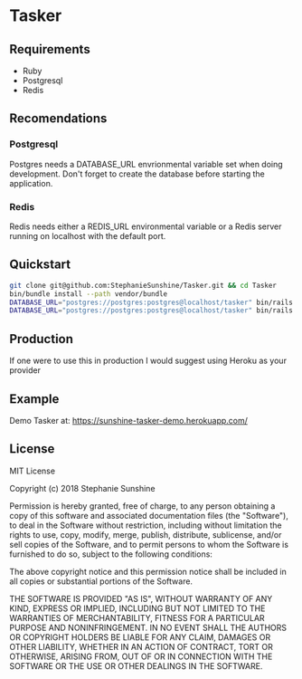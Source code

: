 # Tasker
## Requirements
- Ruby
- Postgresql
- Redis

## Recomendations

### Postgresql
Postgres needs a DATABASE_URL envrionmental variable set when doing development.  Don't forget to create the database before starting the application.

### Redis
Redis needs either a REDIS_URL environmental variable or a Redis server running on localhost with the default port.

## Quickstart
```bash
git clone git@github.com:StephanieSunshine/Tasker.git && cd Tasker
bin/bundle install --path vendor/bundle
DATABASE_URL="postgres://postgres:postgres@localhost/tasker" bin/rails db:migrate
DATABASE_URL="postgres://postgres:postgres@localhost/tasker" bin/rails s
```

## Production
If one were to use this in production I would suggest using Heroku as your provider

## Example
Demo Tasker at: https://sunshine-tasker-demo.herokuapp.com/

## License
MIT License

Copyright (c) 2018 Stephanie Sunshine

Permission is hereby granted, free of charge, to any person obtaining a copy
of this software and associated documentation files (the "Software"), to deal
in the Software without restriction, including without limitation the rights
to use, copy, modify, merge, publish, distribute, sublicense, and/or sell
copies of the Software, and to permit persons to whom the Software is
furnished to do so, subject to the following conditions:

The above copyright notice and this permission notice shall be included in all
copies or substantial portions of the Software.

THE SOFTWARE IS PROVIDED "AS IS", WITHOUT WARRANTY OF ANY KIND, EXPRESS OR
IMPLIED, INCLUDING BUT NOT LIMITED TO THE WARRANTIES OF MERCHANTABILITY,
FITNESS FOR A PARTICULAR PURPOSE AND NONINFRINGEMENT. IN NO EVENT SHALL THE
AUTHORS OR COPYRIGHT HOLDERS BE LIABLE FOR ANY CLAIM, DAMAGES OR OTHER
LIABILITY, WHETHER IN AN ACTION OF CONTRACT, TORT OR OTHERWISE, ARISING FROM,
OUT OF OR IN CONNECTION WITH THE SOFTWARE OR THE USE OR OTHER DEALINGS IN THE
SOFTWARE.

